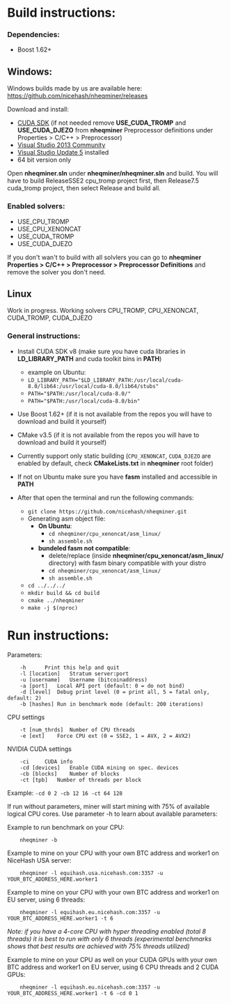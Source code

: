 # Build instructions:

### Dependencies:
  - Boost 1.62+

## Windows:

Windows builds made by us are available here: https://github.com/nicehash/nheqminer/releases

Download and install:
- [CUDA SDK](https://developer.nvidia.com/cuda-downloads) (if not needed remove **USE_CUDA_TROMP** and **USE_CUDA_DJEZO** from **nheqminer** Preprocessor definitions under Properties > C/C++ > Preprocessor)
- [Visual Studio 2013 Community](https://www.visualstudio.com/en-us/news/releasenotes/vs2013-community-vs)
- [Visual Studio Update 5](https://www.microsoft.com/en-us/download/details.aspx?id=48129) installed
- 64 bit version only

Open **nheqminer.sln** under **nheqminer/nheqminer.sln** and build. You will have to build ReleaseSSE2 cpu_tromp project first, then Release7.5 cuda_tromp project, then select Release and build all.

### Enabled solvers: 
  - USE_CPU_TROMP
  - USE_CPU_XENONCAT
  - USE_CUDA_TROMP
  - USE_CUDA_DJEZO

If you don't wan't to build with all solvlers you can go to **nheqminer Properties > C/C++ > Preprocessor > Preprocessor Definitions** and remove the solver you don't need.

## Linux
Work in progress.
Working solvers CPU_TROMP, CPU_XENONCAT, CUDA_TROMP, CUDA_DJEZO

### General instructions:
  - Install CUDA SDK v8 (make sure you have cuda libraries in **LD_LIBRARY_PATH** and cuda toolkit bins in **PATH**)
    - example on Ubuntu:
    - `LD_LIBRARY_PATH="$LD_LIBRARY_PATH:/usr/local/cuda-8.0/lib64:/usr/local/cuda-8.0/lib64/stubs"`
    - `PATH="$PATH:/usr/local/cuda-8.0/"`
    - `PATH="$PATH:/usr/local/cuda-8.0/bin"`

  - Use Boost 1.62+ (if it is not available from the repos you will have to download and build it yourself)
  - CMake v3.5 (if it is not available from the repos you will have to download and build it yourself)
  - Currently support only static building (`CPU_XENONCAT`, `CUDA_DJEZO` are enabled by default, check **CMakeLists.txt** in **nheqminer** root folder)
  - If not on Ubuntu make sure you have **fasm** installed and accessible in **PATH**
  - After that open the terminal and run the following commands:
    - `git clone https://github.com/nicehash/nheqminer.git`
    - Generating asm object file:
      - **On Ubuntu**:
        - `cd nheqminer/cpu_xenoncat/asm_linux/`
        - `sh assemble.sh`
      - **bundeled fasm not compatible**:
        - delete/replace (inside **nheqminer/cpu_xenoncat/asm_linux/** directory) with fasm binary compatible with your distro
        - `cd nheqminer/cpu_xenoncat/asm_linux/`
        - `sh assemble.sh`
    - `cd ../../../`
    - `mkdir build && cd build`
    - `cmake ../nheqminer`
    - `make -j $(nproc)`
    
# Run instructions:

Parameters:
```
	-h		Print this help and quit
	-l [location]	Stratum server:port
	-u [username]	Username (bitcoinaddress)
	-a [port]	Local API port (default: 0 = do not bind)
	-d [level]	Debug print level (0 = print all, 5 = fatal only, default: 2)
	-b [hashes]	Run in benchmark mode (default: 200 iterations)
```

CPU settings
```
	-t [num_thrds]	Number of CPU threads
	-e [ext]	Force CPU ext (0 = SSE2, 1 = AVX, 2 = AVX2)
```

NVIDIA CUDA settings
```
	-ci		CUDA info
	-cd [devices]	Enable CUDA mining on spec. devices
	-cb [blocks]	Number of blocks
	-ct [tpb]	Number of threads per block
```

Example: `-cd 0 2 -cb 12 16 -ct 64 128`

If run without parameters, miner will start mining with 75% of available logical CPU cores. Use parameter -h to learn about available parameters:

Example to run benchmark on your CPU:

        nheqminer -b
        
Example to mine on your CPU with your own BTC address and worker1 on NiceHash USA server:

        nheqminer -l equihash.usa.nicehash.com:3357 -u YOUR_BTC_ADDRESS_HERE.worker1

Example to mine on your CPU with your own BTC address and worker1 on EU server, using 6 threads:

        nheqminer -l equihash.eu.nicehash.com:3357 -u YOUR_BTC_ADDRESS_HERE.worker1 -t 6

<i>Note: if you have a 4-core CPU with hyper threading enabled (total 8 threads) it is best to run with only 6 threads (experimental benchmarks shows that best results are achieved with 75% threads utilized)</i>

Example to mine on your CPU as well on your CUDA GPUs with your own BTC address and worker1 on EU server, using 6 CPU threads and 2 CUDA GPUs:

        nheqminer -l equihash.eu.nicehash.com:3357 -u YOUR_BTC_ADDRESS_HERE.worker1 -t 6 -cd 0 1
